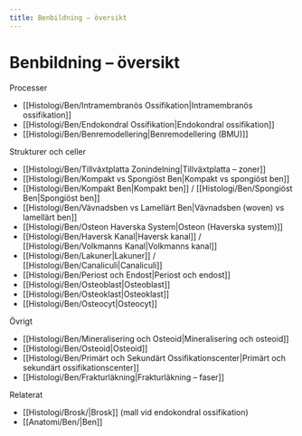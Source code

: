 ```yaml
---
title: Benbildning – översikt
---
```


# Benbildning – översikt

Processer
- [[Histologi/Ben/Intramembranös Ossifikation|Intramembranös ossifikation]]
- [[Histologi/Ben/Endokondral Ossifikation|Endokondral ossifikation]]
- [[Histologi/Ben/Benremodellering|Benremodellering (BMU)]]

Strukturer och celler
- [[Histologi/Ben/Tillväxtplatta Zonindelning|Tillväxtplatta – zoner]]
- [[Histologi/Ben/Kompakt vs Spongiöst Ben|Kompakt vs spongiöst ben]]
- [[Histologi/Ben/Kompakt Ben|Kompakt ben]] / [[Histologi/Ben/Spongiöst Ben|Spongiöst ben]]
- [[Histologi/Ben/Vävnadsben vs Lamellärt Ben|Vävnadsben (woven) vs lamellärt ben]]
- [[Histologi/Ben/Osteon Haverska System|Osteon (Haverska system)]]
- [[Histologi/Ben/Haversk Kanal|Haversk kanal]] / [[Histologi/Ben/Volkmanns Kanal|Volkmanns kanal]]
- [[Histologi/Ben/Lakuner|Lakuner]] / [[Histologi/Ben/Canaliculi|Canaliculi]]
- [[Histologi/Ben/Periost och Endost|Periost och endost]]
- [[Histologi/Ben/Osteoblast|Osteoblast]]
- [[Histologi/Ben/Osteoklast|Osteoklast]]
- [[Histologi/Ben/Osteocyt|Osteocyt]]

Övrigt
- [[Histologi/Ben/Mineralisering och Osteoid|Mineralisering och osteoid]]
- [[Histologi/Ben/Osteoid|Osteoid]]
- [[Histologi/Ben/Primärt och Sekundärt Ossifikationscenter|Primärt och sekundärt ossifikationscenter]]
- [[Histologi/Ben/Frakturläkning|Frakturläkning – faser]]

Relaterat
- [[Histologi/Brosk/|Brosk]] (mall vid endokondral ossifikation)
- [[Anatomi/Ben/|Ben]]
